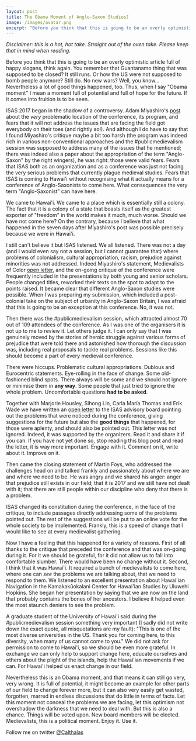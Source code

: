 ```yaml
---
layout: post
title: The Obama Moment of Anglo-Saxon Studies?
image: /images/avatar.png
excerpt: "Before you think that this is going to be an overly optimistic article full of happy slogans, think again. You remember that Guantanamo thing that was supposed to be closed? It still runs. Or how the US were not supposed to bomb people anymore? Still do. No new wars? Well, you know... Nevertheless a lot of good things happened, too. Thus, when I say Obama moment I mean a moment full of potential and full of hope for the future. If it comes into fruition is to be seen."
---
```


*Disclaimer: this is a hot, hot take. Straight out of the oven take. Please keep that in mind when reading.*

Before you think that this is going to be an overly optimistic article full of happy slogans, think again. You remember that Guantanamo thing that was supposed to be closed? It still runs. Or how the US were not supposed to bomb people anymore? Still do. No new wars? Well, you know... Nevertheless a lot of good things happened, too. Thus, when I say "Obama moment" I mean a moment full of potential and full of hope for the future. If it comes into fruition is to be seen.

ISAS 2017 began in the shadow of a controversy. Adam Miyashiro's [post](http://www.inthemedievalmiddle.com/2017/07/decolonizing-anglo-saxon-studies.html) about the *very* problematic location of the conference, its program, and fears that it will not address the issues that are facing the field got everybody on their toes (and rightly so!). And although I do have to say that I found Miyashiro's critique maybe a bit too harsh (the program was indeed rich in various non-conventional approaches and the #publicmedievalism session was supposed to address many of the issues that he mentioned; there was indeed also a paper about the appropriation of the term "Anglo-Saxon" by the right wingers), he was right: those were valid fears. Fears that ISAS both as an organization and as a conference was just not facing the very serious problems that currently plague medieval studies. Fears that ISAS is coming to Hawai'i without recognising what it actually means for a conference of Anglo-Saxonists to come here. What consequences the very term "Anglo-Saxonist" can have here.

We came to Hawai'i. We came to a place which is essentially still a colony. The fact that it is a colony of a state that boasts itself as the greatest exporter of "freedom" in the world makes it much, much worse. Should we have not come here? On the contrary, because I believe that what happened in the seven days after Miyashiro's post was possible precisely because we were in Hawai'i.

I still can't believe it but ISAS listened. We all listened. There was not a day (and I would even say not a session, but I cannot guarantee that) where problems of colonialism, cultural appropriation, racism, prejudice against minorities was not addressed. Indeed Miyashiro's statement, Medievalists of Color [open letter](http://medievalistsofcolor.com/medievalists-of-color-/on-race-and-medieval-studies), and the on-going critique of the conference were frequently included in the presentations by both young and senior scholars. People changed titles, reworked their texts on the spot to adapt to the points raised. It became clear that different Anglo-Saxon studies were possible. When I was preparing my submission, which included a post-colonial take on the subject of urbanity in Anglo-Saxon Britain, I was afraid that this is going to be an exception at this conference. No, it was not.

Then there was the #publicmedievalism session, which attracted almost 70 out of 109 attendees of the conference. As I was one of the organisers it is not up to me to review it. Let others judge it. I can only say that I was genuinely moved by the stories of heroic struggle against various forms of prejudice that were told there and astonished how thorough the discussion was, including real proposals to tackle real problems. Sessions like this should become a part of every medieval conference.

There were hiccups. Problematic cultural appropriations. Dubious and Eurocentric statements. Eye-rolling in the face of change. Some old-fashioned blind spots. There always will be some and we should not ignore or minimise them in **any way**. Some people that just tried to ignore the whole problem. Uncomfortable questions **had to be asked**.

Together with Marjorie Housley, Sihong Lin, Carla María Thomas and Erik Wade we have written an [open letter](https://tinyurl.com/OpenISAS) to the ISAS advisory board pointing out the problems that were noticed during the conference, giving suggestions for the future but also the **good things** that happened, for those were aplenty, and should also be pointed out. This letter was not ignored. Indeed, it was supported by the organizers. Read it and share it if you can. If you have not yet done so, stop reading this blog post and read the letter, it is way more important. Engage with it. Comment on it, write about it. Improve on it.

Then came the closing statement of Martin Foys, who addressed the challenges head on and talked frankly and passionately about where we are and where we need to be. He was angry and we shared his anger: anger that prejudice still exists in our field; that it is 2017 and we still have not dealt with it; that there are still people within our discipline who deny that there is a problem.

ISAS changed its constitution during the conference, in the face of the critique, to include passages directly addressing some of the problems pointed out. The rest of the suggestions will be put to an online vote for the whole society to be implemented. Frankly, this is a speed of change that I would like to see at every medievalist gathering.

Now I have a feeling that this happened for a variety of reasons. First of all thanks to the critique that preceded the conference and that was on-going during it. For it we should be grateful, for it did not allow us to fall into comfortable slumber. There would have been no change without it. Second, I think that it was Hawai'i. It required a bunch of medievalists to come here, where one can *see* the problems we are talking about, that we need to respond to them. We listened to an excellent presentation about Hawai'ian Navigation in the Kamakakūokalani Center for Hawai'ian Studies by Uluwehi Hopkins. She began her presentation by saying that we are now on the land that probably contains the bones of her ancestors. I believe it helped even the most staunch deniers to see the problem.

A graduate student of the University of Hawai'i said during the #publicmedievalism session something very important (I sadly did not write down the exact quote, all misquotations are my fault): "This is one of the most diverse universities in the US. Thank you for coming here, to this diversity, when many of us cannot come to you." We did not ask for permission to come to Hawai'i, so we should be even more grateful. In exchange we can only help to support change here, educate ourselves and others about the plight of the islands, help the Hawai'ian movements if we can. For Hawai'i helped us enact change in our field.

Nevertheless this is an Obama moment, and that means it can still go very, very wrong. It is full of potential, it might become an example for other parts of our field to change forever more, but it can also very easily get wasted, forgotten, marred in endless discussions that do little in terms of facts. Let this moment not conceal the problems we are facing, let this optimism not overshadow the darkness that we need to deal with. But this is also a chance. Things will be voted upon. New board members will be elected. Medievalists, this is a political moment. Enjoy it. Use it.

Follow me on twitter [@Calthalas](https://twitter.com/Calthalas)
